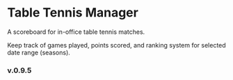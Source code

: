 Table Tennis Manager
=============

<p>A scoreboard for in-office table tennis matches.</p>
<p>Keep track of games played, points scored, and ranking system for selected date range (seasons).</p>

<h3>v.0.9.5</h3>

